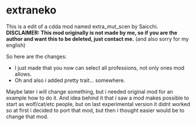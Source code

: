 # extraneko
This is a edit of a cdda mod named extra_mut_scen by Saicchi.
**DISCLAIMER: This mod originally is not made by me, so if you are the author and want this to be deleted, just contact me.**
(and also sorry for my english)

So here are the changes:
- I just made that you now can select all professions, not only ones mod allows.
- Oh and also i added pretty trait... somewhere.

Maybe later i will change something, but i needed original mod for an example how to do it.
And idea behind it that i saw a mod makes possible to start as wolf/cat/etc people, but on last experimental version it didnt worked
so at first i decided to port that mod, but then i thought easier would be to change that mod.
